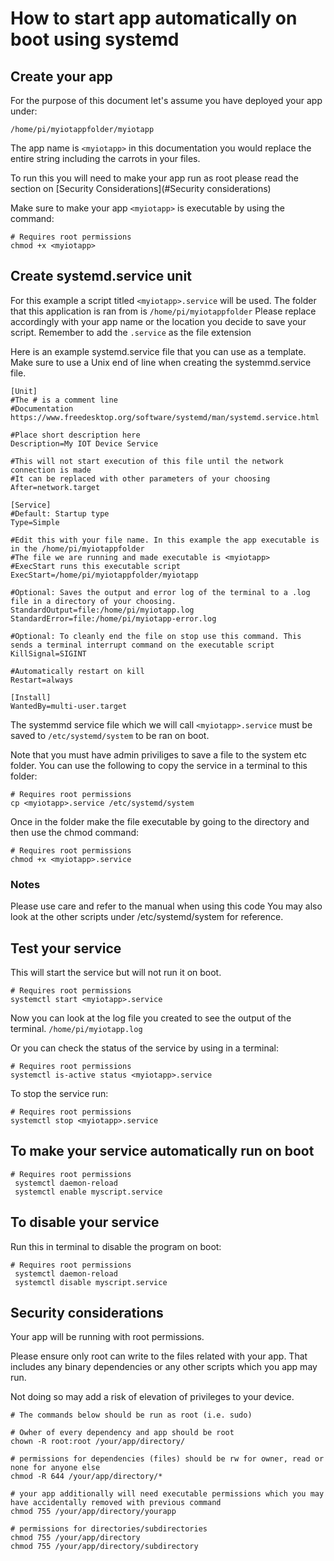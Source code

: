 # How to start app automatically on boot using systemd

## Create your app

For the purpose of this document let's assume you have deployed your app under:

`
/home/pi/myiotappfolder/myiotapp
`

The app name is `<myiotapp>` in this documentation you would replace the entire string including the carrots in your files.

To run this you will need to make your app run as root please read the section on  [Security Considerations](#Security considerations)

Make sure to make your app ```<myiotapp>``` is executable by using the command:

```shell
# Requires root permissions
chmod +x <myiotapp>
```


## Create systemd.service unit

For this example a script titled `<myiotapp>.service` will be used.  The folder that this application is ran from is `/home/pi/myiotappfolder` Please replace accordingly with your app name or the location you decide to save your script. Remember to add the `.service`  as the file extension

Here is an example systemd.service file that you can use as a template. Make sure to use a Unix end of line when creating the systemmd.service file. 

```shell
[Unit]
#The # is a comment line
#Documentation https://www.freedesktop.org/software/systemd/man/systemd.service.html

#Place short description here
Description=My IOT Device Service

#This will not start execution of this file until the network connection is made
#It can be replaced with other parameters of your choosing
After=network.target

[Service]
#Default: Startup type
Type=Simple

#Edit this with your file name. In this example the app executable is in the /home/pi/myiotappfolder
#The file we are running and made executable is <myiotapp>
#ExecStart runs this executable script
ExecStart=/home/pi/myiotappfolder/myiotapp

#Optional: Saves the output and error log of the terminal to a .log file in a directory of your choosing.
StandardOutput=file:/home/pi/myiotapp.log
StandardError=file:/home/pi/myiotapp-error.log

#Optional: To cleanly end the file on stop use this command. This sends a terminal interrupt command on the executable script
KillSignal=SIGINT

#Automatically restart on kill
Restart=always

[Install]
WantedBy=multi-user.target

```
The systemmd service file which we will call `<myiotapp>.service`  must be saved to `/etc/systemd/system`  to be ran on boot.

Note that you must have admin priviliges to save a file to the system etc folder. You can use the following to copy the service in a terminal to this folder:

```shell
# Requires root permissions
cp <myiotapp>.service /etc/systemd/system
```

Once in the folder make the file executable by going to the directory and then use the chmod command:

```shell
# Requires root permissions
chmod +x <myiotapp>.service
```

### Notes
Please use care and refer to the manual when using this code
You may also look at the other scripts under /etc/systemd/system for reference.



## Test your service

This will start the service but will not run it on boot. 

```shell
# Requires root permissions
systemctl start <myiotapp>.service
```
Now you can look at the log file you created to see the output of the terminal. `/home/pi/myiotapp.log`

Or you can check the status of the service by using in a terminal:

```shell
# Requires root permissions
systemctl is-active status <myiotapp>.service
```

To stop the service run:

```shell
# Requires root permissions
systemctl stop <myiotapp>.service
```


## To make your service automatically run on boot

```shell
# Requires root permissions
 systemctl daemon-reload
 systemctl enable myscript.service
```

## To disable your service

Run this in terminal to disable the program on boot:

```shell
# Requires root permissions
 systemctl daemon-reload
 systemctl disable myscript.service
```


## Security considerations

Your app will be running with root permissions.

Please ensure only root can write to the files related with your app.
That includes any binary dependencies or any other scripts which you app may run.

Not doing so may add a risk of elevation of privileges to your device.

```shell
# The commands below should be run as root (i.e. sudo)

# Owher of every dependency and app should be root
chown -R root:root /your/app/directory/

# permissions for dependencies (files) should be rw for owner, read or none for anyone else
chmod -R 644 /your/app/directory/*

# your app additionally will need executable permissions which you may have accidentally removed with previous command
chmod 755 /your/app/directory/yourapp

# permissions for directories/subdirectories
chmod 755 /your/app/directory
chmod 755 /your/app/directory/subdirectory
```
